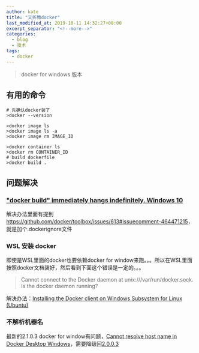 ```yaml
---
author: kate
title: "又折腾docker"
last_modified_at: 2019-10-11 14:32:27+08:00
excerpt_separator: "<!--more-->"
categories:
  - blog
  - 技术
tags:
  - docker
---
```


> docker for windows 版本

## 有用的命令

```shell
# 先确认docker装了
>docker --version

>docker image ls
>docker image ls -a
>docker image rm IMAGE_ID

>docker container ls
>docker rm CONTAINER_ID
# build dockerfile
>docker build .
```
<!--more-->

## 问题解决

### ["docker build" immediately hangs indefinitely. Windows 10](https://github.com/docker/toolbox/issues/613)

解决办法里面有提到<https://github.com/docker/toolbox/issues/613#issuecomment-464471215>，就是加个.dockerignore文件

### WSL 安装 docker

即使是WSL里面的docker也要依赖docker for window来跑。。。所以在WSL里面按照docker文档装好，然后看到下面这个错误是一定的。。。

> Cannot connect to the Docker daemon at unix:///var/run/docker.sock. Is the docker daemon running?

解决办法：[Installing the Docker client on Windows Subsystem for Linux (Ubuntu)](https://medium.com/@sebagomez/installing-the-docker-client-on-ubuntus-windows-subsystem-for-linux-612b392a44c4)

### 不解析机器名

最新的2.1.0.3 docker for window有问题，[Cannot resolve host name in Docker Desktop Windows](https://github.com/docker/for-win/issues/3810)，需要降级回[2.0.0.3](https://docs.docker.com/docker-for-windows/release-notes/)
